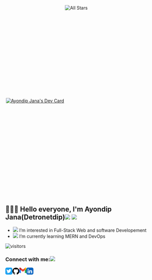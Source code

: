 [twitter]: https://twitter.com/AyondipJ
[github]: https://www.github.com/detronetdip
[gmail]: mailto:ayondip2001@gmail.com
[linkedin]: https://www.linkedin.com/in/ayondip-jana-51951a1b9/
<p style="display:flex;align-items:center;justify-content:space-around;">
   <a href="https://app.daily.dev/_dip">
   <img src="https://api.daily.dev/devcards/5f8bc7e144f94f2d851f3a2d56d82baf.png?r=l3g" width="315" height="400" alt="Ayondip Jana's Dev Card"/>
   </a>
   <img alt="All Stars" width="315" height="600" src="https://github-readme-stats.vercel.app/api?username=detronetdip&show_icons=true&include_all_commits=true&hide_border=true"/>
</p>

## 🧑🏻‍💻 Hello everyone, I'm Ayondip Jana(Detronetdip)<img src="https://media.giphy.com/media/hvRJCLFzcasrR4ia7z/giphy.gif" width="20"> <img src="https://emojis.slackmojis.com/emojis/images/1531849430/4246/blob-sunglasses.gif?1531849430" width="25"/><br>
- <img src="https://github.com/TheDudeThatCode/TheDudeThatCode/blob/master/Assets/Earth.gif" width="29vw"> I’m interested in Full-Stack Web and software Developement 
- <img src="https://github.com/TheDudeThatCode/TheDudeThatCode/blob/master/Assets/Rocket.gif" width="29vw"> I’m currently learning MERN and DevOps


<!---
detronetdip/detronetdip is a ✨ special ✨ repository because its `README.md` (this file) appears on your GitHub profile.
You can click the Preview link to take a look at your changes.
--->

![visitors](https://visitor-badge.laobi.icu/badge?page_id=detronetdip.detronetdip)

### Connect with me:<img src="https://github.com/TheDudeThatCode/TheDudeThatCode/blob/master/Assets/Handshake.gif" height="32px">

[<img align="left" alt="detronetdip | Twitter" width="22px" src="images/twitter-app.svg" />][twitter]
[<img align="left" alt="detronetdip | Github" width="22px" src="images/github.svg" />][github]
[<img align="left" alt="detronetdip | Email" width="22px" src="images/gmail.svg" />][gmail]
[<img align="left" alt="detronetdip | Linkedin" width="22px" src="images/linkedin-app.svg" />][linkedin]



